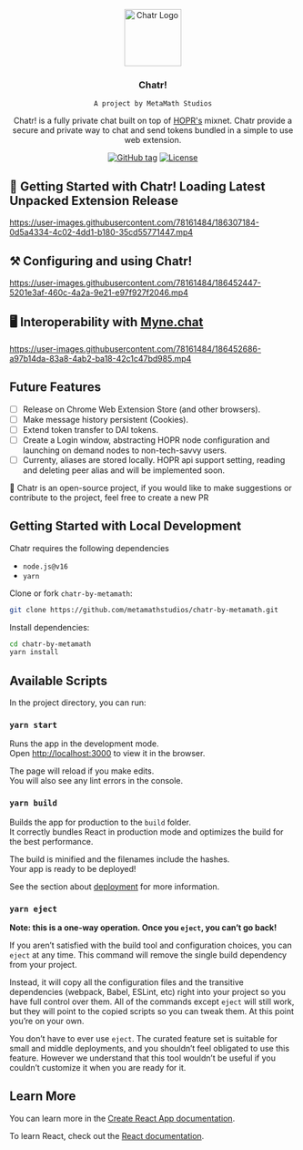 <!-- INTRODUCTION -->
<p align="center">
  <a href="https://github.com/metamathstudios" target="_blank" rel="noopener noreferrer">
    <img width="100" src="https://user-images.githubusercontent.com/78161484/186249688-f56c5b5e-e068-43ca-bc6c-0efe4bf064ca.png" alt="Chatr Logo">
  </a>

  
  <!-- Title Placeholder -->
  <h3 align="center">Chatr!</h3>
  <p align="center">
    <code>A project by MetaMath Studios</code>
  </p>
  <p align="center">
Chatr! is a fully private chat built on top of <a href="https://hoprnet.org">HOPR's</a> mixnet. Chatr provide a secure and private way to chat and send tokens bundled in a simple to use web extension.
  </p>
</p>

<div align="center">

[![GitHub tag](https://img.shields.io/github/tag/metamathstudios/chatr-by-metamath?include_prereleases=&sort=semver)](https://github.com/metamathstudios/chatr-by-metamath/releases/)
[![License](https://img.shields.io/github/license/metamathstudios/chatr-by-metamath)](#license)

</div>


## 🚀 Getting Started with Chatr! Loading Latest Unpacked Extension Release

https://user-images.githubusercontent.com/78161484/186307184-0d5a4334-4c02-4dd1-b180-35cd55771447.mp4

## ⚒️ Configuring and using Chatr!

https://user-images.githubusercontent.com/78161484/186452447-5201e3af-460c-4a2a-9e21-e97f927f2046.mp4

## 🖥️ Interoperability with [Myne.chat](https://github.com/hoprnet/myne-chat)

https://user-images.githubusercontent.com/78161484/186452686-a97b14da-83a8-4ab2-ba18-42c1c47bd985.mp4

## Future Features

  - [ ] Release on Chrome Web Extension Store (and other browsers).
  - [ ] Make message history persistent (Cookies).
  - [ ] Extend token transfer to DAI tokens.
  - [ ] Create a Login window, abstracting HOPR node configuration and launching on demand nodes to non-tech-savvy users.
  - [ ] Currenty, aliases are stored locally. HOPR api support setting, reading and deleting peer alias and will be implemented soon.
  
  🚨 Chatr is an open-source project, if you would like to make suggestions or contribute to the project, feel free to create a new PR
  
## Getting Started with Local Development

Chatr requires the following dependencies

- `node.js@v16`
- `yarn`

Clone or fork `chatr-by-metamath`:

```sh
git clone https://github.com/metamathstudios/chatr-by-metamath.git
```

Install dependencies:

```sh
cd chatr-by-metamath
yarn install
```

## Available Scripts

In the project directory, you can run:

### `yarn start`

Runs the app in the development mode.\
Open [http://localhost:3000](http://localhost:3000) to view it in the browser.

The page will reload if you make edits.\
You will also see any lint errors in the console.

### `yarn build`

Builds the app for production to the `build` folder.\
It correctly bundles React in production mode and optimizes the build for the best performance.

The build is minified and the filenames include the hashes.\
Your app is ready to be deployed!

See the section about [deployment](https://facebook.github.io/create-react-app/docs/deployment) for more information.

### `yarn eject`

**Note: this is a one-way operation. Once you `eject`, you can’t go back!**

If you aren’t satisfied with the build tool and configuration choices, you can `eject` at any time. This command will remove the single build dependency from your project.

Instead, it will copy all the configuration files and the transitive dependencies (webpack, Babel, ESLint, etc) right into your project so you have full control over them. All of the commands except `eject` will still work, but they will point to the copied scripts so you can tweak them. At this point you’re on your own.

You don’t have to ever use `eject`. The curated feature set is suitable for small and middle deployments, and you shouldn’t feel obligated to use this feature. However we understand that this tool wouldn’t be useful if you couldn’t customize it when you are ready for it.

## Learn More

You can learn more in the [Create React App documentation](https://facebook.github.io/create-react-app/docs/getting-started).

To learn React, check out the [React documentation](https://reactjs.org/).
